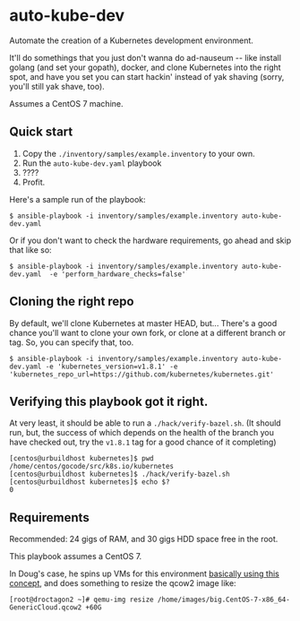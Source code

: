 # auto-kube-dev

Automate the creation of a Kubernetes development environment.

It'll do somethings that you just don't wanna do ad-nauseum -- like install golang (and set your gopath), docker, and clone Kubernetes into the right spot, and have you set you can start hackin' instead of yak shaving (sorry, you'll still yak shave, too).

Assumes a CentOS 7 machine.

## Quick start

1. Copy the `./inventory/samples/example.inventory` to your own.
2. Run the `auto-kube-dev.yaml` playbook
3. ????
4. Profit.

Here's a sample run of the playbook:

```
$ ansible-playbook -i inventory/samples/example.inventory auto-kube-dev.yaml 
```

Or if you don't want to check the hardware requirements, go ahead and skip that like so:

```
$ ansible-playbook -i inventory/samples/example.inventory auto-kube-dev.yaml  -e 'perform_hardware_checks=false'
```

## Cloning the right repo

By default, we'll clone Kubernetes at master HEAD, but... There's a good chance you'll want to clone your own fork, or clone at a different branch or tag. So, you can specify that, too.

```
$ ansible-playbook -i inventory/samples/example.inventory auto-kube-dev.yaml -e 'kubernetes_version=v1.8.1' -e 'kubernetes_repo_url=https://github.com/kubernetes/kubernetes.git'
```

## Verifying this playbook got it right.

At very least, it should be able to run a `./hack/verify-bazel.sh`. (It should run, but, the success of which depends on the health of the branch you have checked out, try the `v1.8.1` tag for a good chance of it completing)

```
[centos@urbuildhost kubernetes]$ pwd
/home/centos/gocode/src/k8s.io/kubernetes
[centos@urbuildhost kubernetes]$ ./hack/verify-bazel.sh 
[centos@urbuildhost kubernetes]$ echo $?
0
```

## Requirements

Recommended: 24 gigs of RAM, and 30 gigs HDD space free in the root.

This playbook assumes a CentOS 7.

In Doug's case, he spins up VMs for this environment [basically using this concept](http://giovannitorres.me/create-a-linux-lab-on-kvm-using-cloud-images.html), and does something to resize the qcow2 image like:

```
[root@droctagon2 ~]# qemu-img resize /home/images/big.CentOS-7-x86_64-GenericCloud.qcow2 +60G
```
